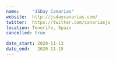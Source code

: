 ```yaml
---
name:     "JSDay Canarias"
website:  http://jsdaycanarias.com/
twitter:  https://twitter.com/canariasjs
location: Tenerife, Spain
cancelled: true

date_start: 2020-11-13
date_end:   2020-11-15
---
```

